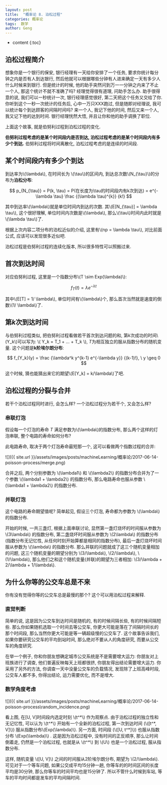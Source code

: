 ```yaml
---
layout: post
title:  "概率论 8. 泊松过程"
categories: 概率论
tags:  数学
author: Geng
---
```


* content
{:toc}

## 泊松过程简介
想象你是一个银行的保安, 银行经理有一天给你安排了一个任务, 要求你统计每分钟之内是否有人到达银行, 然后他就可以根据哪些分钟有人进来确定一天有多少人什么时候来到银行. 但是统计的时候, 他的助手突然问到万一一分钟之内来了不止一个人, 那这个统计不就不准确了吗? 经理觉得很有道理, 问助手怎么办. 助手很得意的说, 我们可以一秒统计一次, 银行经理感觉很好, 第二天把这个任务又交给了你. 你听到这个一秒一次统计的任务后, 心中一万只XXX跑过, 但是随即对经理说, 我可以统计每个到达顾客的间隔时间吗? 来一个人, 我记下他的时间, 然后又来一个人, 我又记下他的达到时间. 银行经理恍然大悟, 并且让你和他的助手调换了职位. 

上面这个故事, 就是伯努利过程到泊松过程的变化. 

**伯努利过程考虑的是某个时间段内是否到达, 泊松过程考虑的是某个时间段内有多少个到达.** 伯努利过程将时间离散化, 泊松过程考虑的是连续的时间段.






## 某个时间段内有多少个到达

到达率为\\(\lambda\\), 在时间长为 \\(\tau\\)的区间内, 到达总次数\\(N_{\tau}\\)的分布为**泊松分布**:


$$ p_{N_{\tau}} = P(k, \tau) = P(在长度为\tau的时间段内有k次到达) = e^{-\lambda \tau} \frac {(\lambda \tau)^{k}} {k!} $$

其中到达率\\(\lambda\\)就是单位时间内到达的次数. 其\\(E[N_{\tau}] = \lambda \tau\\), 这个很好理解, 单位时间内次数是\\(\lambda\\), 那么\\(\tau\\)时间内此时就是\\(\lambda \tau\\)了.

根据上次内容二项分布的泊松近似的介绍, 这里有\\(np = \lambda \tau\\), 对比前面公式, 应该可以发现很多近似吧.

泊松过程是伯努利过程的连续化版本, 所以很多特性可以照搬过来.

## 首次到达时间
对应伯努利过程, 这里是一个指数分布\\(T \sim Exp(\lambda)\\):

$$ f_T(t) = \lambda e^{-\lambda t} $$

其中\\(E[T] = 1/ \lambda\\), 单位时间有\\(\lambda\\)个, 那么首次当然就是速度的倒数\\(1/ \lambda\\)了.

## 第*k*次到达时间
与伯努利过程类似, 把伯努利过程看做若干首次到达问题的和, 第*k*次成功的时间\\(Y_k\\)可以写为: \\( Y_k = T_1 + ... + T_k \\), *T*为相互独立的服从指数分布的随机变量. 这个问题是**k阶埃尔朗分布**:

$$ f_{Y_k}(y) = \frac {\lambda^k y^{k-1} e^{-\lambda y}} {(k-1)!}, \ y \geq 0 $$

这个时候, 猜也能猜出来它的期望\\(E[Y_k] = k/\lambda\\)了吧. 

## 泊松过程的分裂与合并
若干个泊松过程同时进行, 会怎么样? 一个泊松过程分为若干个, 又会怎么样?

### 串联灯泡
假设每一个灯泡的寿命 *T* 满足参数为\\(\lambda\\)的指数分布, 那么两个这样的灯泡串联, 整个电路的寿命如何分布?

此电路寿命, 取决于两个灯泡寿命最短那一个, 这可以看做两个指数过程的合并:

![]({{ site.url }}/assets/images/posts/machineLearning/概率论/2017-06-14-poisson-process/merge.png)


合并之后, 两个分别参数为 \\(\lambda1\\) 和 \\(\lambda2\\) 的指数分布合并为了一个参数 \\(\lambda1 + \lambda2\\) 的指数分布, 那么电路寿命也服从参数 \\(\lambda1 + \lambda2\\) 的指数分布.

### 并联灯泡
这个电路的寿命期望值呢? 简单起见, 假设三个灯泡, 寿命都为参数为 \\(\lambda\\) 的指数分布. 

开始的时候, 一共三盏灯, 根据上面串联讨论, 显然第一盏灯烧坏的时间服从参数为 \\(3\lambda\\) 的指数分布, 第二盏烧坏时间服从参数为 \\(2\lambda\\) 的指数分布(指数分布无记忆性, 从任何时刻开始算都是相同的指数分布), 最后一盏灯烧坏时间服从参数为 \\(\lambda\\) 的指数分布. 那么并联的问题就成了这三个随机变量相加的问题, 这三个随机变量的期望分别为 \\(3/\lambda\\), \\(2/\lambda\\), \\(1/\lambda\\), 那么他们之和这个随机变量(并联)的期望为三者相加: \\(3/\lambda + 2/\lambda + 1/\lambda\\).

## 为什么你等的公交车总是不来
你有没有觉得你等的公交车总是最慢的那个? 这个可以用泊松过程来解释.

### 直觉判断

简单的说, 这是因为公交车到达时间是随机的, 有的时候间隔长些, 有的时候间隔短些. 那么你如果随机选取一个时间去等公交车, 你更大可能是落在了间隔时间长的那个时间段, 那么当然你更大可能是等一辆超级慢的公交车了. 这个故事告诉我们, 如果你要研究公交车的平均到站时间, 那么绝对不要从人的角度研究, 而要从公交车的角度研究. 

在举一个例子, 你和你朋友想确定城市公交系统是不是需要增大运力: 你朋友对上班族进行了调查, 他们普遍反映每天上班都很挤, 你朋友得出结论需要增大运力. 你采用了另外的方法, 你调查一天中没量公交车的负载情况, 发现除了上班高峰时段, 公交车人都不多, 你得出结论, 运力需要优化, 而不是增大.  

### 数学角度考虑

![]({{ site.url }}/assets/images/posts/machineLearning/概率论/2017-06-14-poisson-process\random_incidence.png)

看上图, 在[U, V]时间段内选定时刻 \\(t^\*\\) 作为观察点. 由于泊松过程的独立性和无记忆性, 可以认为 \\(t^\*\\) 开始有一个全新的泊松过程, 第一次到达时间 (\\([t^\*, V]\\)) 服从指数分布\\(Exp(\lambda)\\). 另一方面, 时间段 (\\([U, t^\*]\\)) 也服从指数分布 \\(Exp(\lambda)\\) . 这是因为泊松过程中, 没有时间的正反顺序, 那么让时间倒着走, 仍然是一个泊松过程, 也就是从 \\(t^\*\\) 到 \\(U\\) 也是一个泊松过程, 服从指数分布. 

这样, 随机变量 \\([U, V]\\) 之间的时间服从2阶埃尔朗分布, 期望为 \\(2/\lambda\\). 可见对于一个等车问题, 如果公交成平均15分钟一趟, 你等车的的时间区间的长度平均是30分钟, 那么你等车的时间平均也是15分钟了. 所以不管什么时候到车站, 等车的平均时间都是发车的平均间隔时间.


